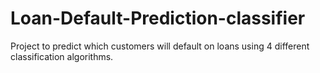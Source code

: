 # Loan-Default-Prediction-classifier
Project to predict which customers will default on loans using 4 different classification algorithms.
